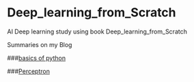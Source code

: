 # Deep_learning_from_Scratch
AI Deep learning study using book Deep_learning_from_Scratch

Summaries on my Blog

###[basics of python](https://helloparzival.tistory.com/entry/%EB%A8%B8%EC%8B%A0-%EB%9F%AC%EB%8B%9D-%EB%94%A5%EB%9F%AC%EB%8B%9D-%ED%8C%8C%EC%9D%B4%EC%8D%AC-%EA%B8%B0%EC%B4%88)

###[Perceptron](https://helloparzival.tistory.com/entry/%EB%A8%B8%EC%8B%A0%EB%9F%AC%EB%8B%9D-%EB%94%A5%EB%9F%AC%EB%8B%9D-%ED%8D%BC%EC%85%89%ED%8A%B8%EB%A1%A0)


